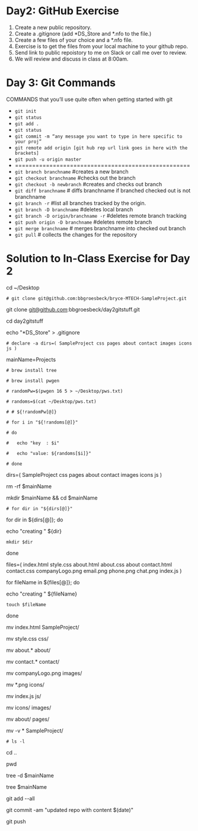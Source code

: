 # Day2: GitHub Exercise
1. Create a new public repository.
3. Create a .gitignore (add *DS_Store and *.nfo to the file.)
4. Create a few files of your choice and a *.nfo file.
5. Exercise is to get the files from your local machine to your github repo.
6. Send link to public repoistory to me on Slack or call me over to review.
7. We will review and discuss in class at 8:00am.

# Day 3: Git Commands
COMMANDS that you’ll use quite often when getting started with git
+ `git init`
+ `git status`
+ `git add .`
+ `git status`
+ `git commit -m “any message you want to type in here specific to your proj”`
+ `git remote add origin [git hub rep url link goes in here with the brackets]`
+ `git push -u origin master`
+ ===================================================
+ `git branch branchname` #creates a new branch
+ `git checkout branchname` #checks out the branch
+ `git checkout -b newbranch` #creates and checks out branch
+ `git diff branchname` # diffs branchname if branched checked out is not branchname
+ `git branch -r` #list all branches tracked by the origin.
+ `git branch -D branchname` #deletes local branch
+ `git branch -D origin/branchname -r` #deletes remote branch tracking
+ `git push origin -D branchname` #deletes remote branch
+ `git merge branchname` # merges branchname into checked out branch
+ `git pull` # collects the changes for the repository

# Solution to In-Class Exercise for Day 2
cd ~/Desktop

`# git clone git@github.com:bbgroesbeck/bryce-MTECH-SampleProject.git`

git clone git@github.com:bbgroesbeck/day2gitstuff.git

cd day2gitstuff

echo "*DS_Store" > .gitignore

`# declare -a dirs=( SampleProject css pages about contact images icons js )`

mainName=Projects

`# brew install tree`

`# brew install pwgen`

`# randomPw=$(pwgen 16 5 > ~/Desktop/pws.txt)`

`# randoms=$(cat ~/Desktop/pws.txt)`

`# # ${!randomPw[@]}`

`# for i in "${!randoms[@]}"`

`# do`

`#   echo "key  : $i"`

`#   echo "value: ${randoms[$i]}"`

`# done`


dirs=( SampleProject css pages about contact images icons js )

rm -rf $mainName

mkdir $mainName && cd $mainName

`# for dir in "${dirs[@]}"`

for dir in ${dirs[@]}; do

  echo "creating " ${dir}
  
    mkdir $dir
    
done

files=( index.html style.css about.html about.css about contact.html contact.css companyLogo.png email.png phone.png chat.png index.js )

for fileName in ${files[@]}; do

  echo "creating " ${fileName}
  
    touch $fileName
    
done

mv index.html SampleProject/

mv style.css css/

mv about.* about/

mv contact.* contact/

mv companyLogo.png images/

mv *.png icons/

mv index.js js/

mv icons/ images/

mv about/ pages/

mv -v * SampleProject/

`# ls -l`

cd ..

pwd

tree -d $mainName

tree $mainName

git add --all

git commit -am "updated repo with content $(date)"

git push
